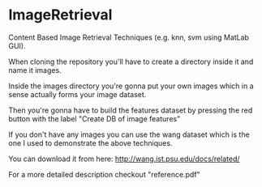 ImageRetrieval
==============

Content Based Image Retrieval Techniques (e.g. knn, svm using MatLab GUI).

When cloning the repository you'll have to create a directory inside it and name it images.

Inside the images directory you're gonna put your own images which in a sense actually forms your image dataset.

Then you're gonna have to build the features dataset by pressing the red button with the label "Create DB of image features"

If you don't have any images you can use the wang dataset which is the one I used to demonstrate the above techniques.

You can download it from here: http://wang.ist.psu.edu/docs/related/

For a more detailed description checkout "reference.pdf"

